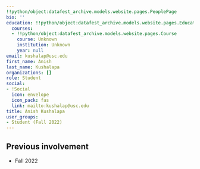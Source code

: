 ```yaml
---
!!python/object:datafest_archive.models.website.pages.PeoplePage
bio: ''
education: !!python/object:datafest_archive.models.website.pages.Education
  courses:
  - !!python/object:datafest_archive.models.website.pages.Course
    course: Unknown
    institution: Unknown
    year: null
email: kushalap@usc.edu
first_name: Anish
last_name: Kushalapa
organizations: []
role: Student
social:
- !Social
  icon: envelope
  icon_pack: fas
  link: mailto:kushalap@usc.edu
title: Anish Kushalapa
user_groups:
- Student (Fall 2022)
---
```



## Previous involvement

* Fall 2022

